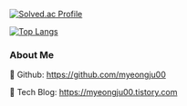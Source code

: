 

[![Solved.ac Profile](http://mazassumnida.wtf/api/v2/generate_badge?boj=myeongju00)](https://solved.ac/myeongju00)

[![Top Langs](https://github-readme-stats.vercel.app/api/top-langs/?username=myeongju00&layout=compact)](https://github.com/myeongju00/github-readme-stats)

### About Me

📌 Github: https://github.com/myeongju00

📌 Tech Blog: https://myeongju00.tistory.com





<!--
**myeongju00/myeongju00** is a ✨ _special_ ✨ repository because its `README.md` (this file) appears on your GitHub profile.

Here are some ideas to get you started:

- 🔭 I’m currently working on ...
- 🌱 I’m currently learning ...
- 👯 I’m looking to collaborate on ...
- 🤔 I’m looking for help with ...
- 💬 Ask me about ...
- 📫 How to reach me: ...
- 😄 Pronouns: ...
- ⚡ Fun fact: ...
-->
